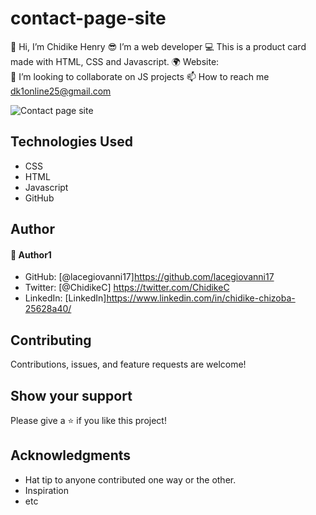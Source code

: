# contact-page-site
👋 Hi, I’m Chidike Henry 
😎 I’m a web developer 
💻 This is a product card made with HTML, CSS and Javascript. 
🌍 Website:  
💞️ I’m looking to collaborate on JS projects 
📫 How to reach me dk1online25@gmail.com

![Contact page site](https://user-images.githubusercontent.com/30509335/188509414-77238ee6-30da-45c6-833c-756d4ab275a9.PNG)


## Technologies Used
* CSS
* HTML
* Javascript
* GitHub

## Author

#### 👤 Author1
- GitHub: [@lacegiovanni17]https://github.com/lacegiovanni17
- Twitter: [@ChidikeC] https://twitter.com/ChidikeC
- LinkedIn: [LinkedIn]https://www.linkedin.com/in/chidike-chizoba-25628a40/

## Contributing 
Contributions, issues, and feature requests are welcome!

## Show your support
Please give a ⭐️ if you like this project! 

## Acknowledgments
- Hat tip to anyone contributed one way or the other.
- Inspiration
- etc
